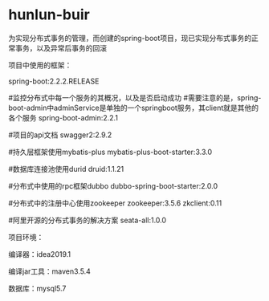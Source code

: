 # hunlun-buir

为实现分布式事务的管理，而创建的spring-boot项目，现已实现分布式事务的正常事务，以及异常后事务的回滚

项目中使用的框架：

spring-boot:2.2.2.RELEASE

#监控分布式中每一个服务的其概况，以及是否启动成功
#需要注意的是，spring-boot-admin中adminService是单独的一个springboot服务，其client就是其他的各个服务
spring-boot-admin:2.2.1

#项目的api文档
swagger2:2.9.2

#持久层框架使用mybatis-plus
mybatis-plus-boot-starter:3.3.0

#数据库连接池使用durid
druid:1.1.21

#分布式中使用的rpc框架dubbo
dubbo-spring-boot-starter:2.0.0

#分布式中的注册中心使用zookeeper
zookeeper:3.5.6
zkclient:0.11

#阿里开源的分布式事务的解决方案
seata-all:1.0.0

项目环境：

编译器：idea2019.1

编译jar工具：maven3.5.4

数据库：mysql5.7





























 
